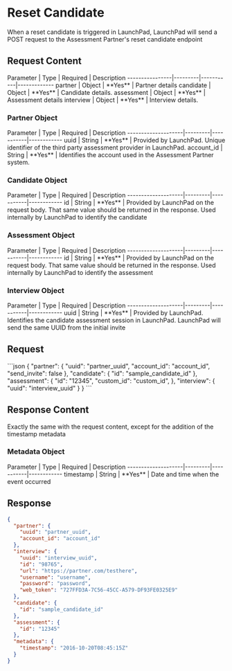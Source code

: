 # Reset Candidate
When a reset candidate is triggered in LaunchPad, LaunchPad will send a POST request to the Assessment Partner's reset candidate endpoint

<h2 id="reset-candidate-request-content">Request Content</h2>
Parameter       | Type    | Required  | Description
----------------|---------|-----------|-------------
partner         | Object  | **Yes**   | Partner details
candidate       | Object  | **Yes**   | Candidate details.
assessment      | Object  | **Yes**   | Assessment details
interview       | Object  | **Yes**   | Interview details.

<h3 id="reset-candidate-partner-object">Partner Object</h3>
Parameter           | Type    | Required  | Description
--------------------|---------|-----------|------------
uuid                | String  | **Yes**   | Provided by LaunchPad. Unique identifier of the third party assessment provider in LaunchPad.
account_id          | String  | **Yes**   | Identifies the account used in the Assessment Partner system.

<h3 id="reset-candidate-candidate-object">Candidate Object</h3>
Parameter           | Type    | Required  | Description
--------------------|---------|-----------|------------
id                  | String  | **Yes**   | Provided by LaunchPad on the request body. That same value should be returned in the response. Used internally by LaunchPad to identify the candidate

<h3 id="reset-candidate-assessment-object">Assessment Object</h3>
Parameter           | Type    | Required  | Description
--------------------|---------|-----------|------------
id                  | String  | **Yes**   | Provided by LaunchPad on the request body. That same value should be returned in the response. Used internally by LaunchPad to identify the assessment

<h3 id="reset-candidate-interview-object">Interview Object</h3>
Parameter           | Type    | Required  | Description
--------------------|---------|-----------|------------
uuid                | String  | **Yes**   | Provided by LaunchPad. Identifies the candidate assessment session in LaunchPad. LaunchPad will send the same UUID from the initial invite

<h2 id="reset-candidate-request">Request</h2>
```json
{
  "partner": {
    "uuid": "partner_uuid",
    "account_id": "account_id",
    "send_invite": false
  },
  "candidate": {
    "id": "sample_candidate_id"
  },
  "assessment": {
    "id": "12345",
    "custom_id": "custom_id",
  },
  "interview": {
    "uuid": "interview_uuid"
  }
}
```

<h2 id="reset-candidate-response-content">Response Content</h2>
Exactly the same with the request content, except for the addition of the timestamp metadata

<h3 id="reset-candidate-metadata-object">Metadata Object</h3>
Parameter           | Type    | Required  | Description
--------------------|---------|-----------|------------
timestamp           | String  | **Yes**   | Date and time when the event occurred

<h2 id="reset-candidate-response">Response</h2>

```json
{
  "partner": {
    "uuid": "partner_uuid",
    "account_id": "account_id"
  },
  "interview": {
    "uuid": "interview_uuid",
    "id": "98765",
    "url": "https://partner.com/testhere",
    "username": "username",
    "password": "password",
    "web_token": "727FFD3A-7C56-45CC-A579-DF93FE0325E9"
  },
  "candidate": {
    "id": "sample_candidate_id"
  },
  "assessment": {
    "id": "12345"
  },
  "metadata": {
    "timestamp": "2016-10-20T08:45:15Z"
  }
}
```
